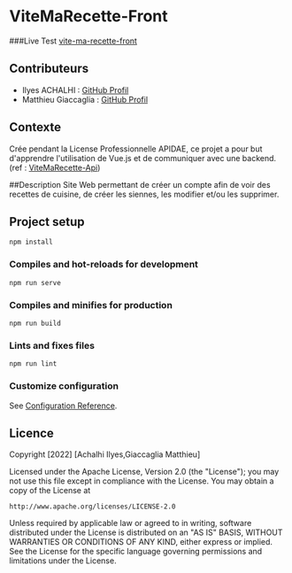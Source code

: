 # ViteMaRecette-Front

###Live Test
[vite-ma-recette-front](https://vite-ma-recette.netlify.app/)

## Contributeurs
- Ilyes ACHALHI : [GitHub Profil](https://github.com/Achalhii)
- Matthieu Giaccaglia : [GitHub Profil](https://github.com/Matthieu-Giaccaglia)

## Contexte
Crée pendant la License Professionnelle APIDAE, ce projet a pour but d'apprendre l'utilisation de Vue.js et de communiquer avec une backend. (ref : [ViteMaRecette-Api](https://github.com/Matthieu-Giaccaglia/vite-ma-recette-api))

##Description
Site Web permettant de créer un compte afin de voir des recettes de cuisine, de créer les siennes, les modifier et/ou les supprimer.

## Project setup
```
npm install
```

### Compiles and hot-reloads for development
```
npm run serve
```

### Compiles and minifies for production
```
npm run build
```

### Lints and fixes files
```
npm run lint
```

### Customize configuration
See [Configuration Reference](https://cli.vuejs.org/config/).

## Licence

Copyright [2022] [Achalhi Ilyes,Giaccaglia Matthieu]

Licensed under the Apache License, Version 2.0 (the "License");
you may not use this file except in compliance with the License.
You may obtain a copy of the License at

    http://www.apache.org/licenses/LICENSE-2.0

Unless required by applicable law or agreed to in writing, software
distributed under the License is distributed on an "AS IS" BASIS,
WITHOUT WARRANTIES OR CONDITIONS OF ANY KIND, either express or implied.
See the License for the specific language governing permissions and
limitations under the License.